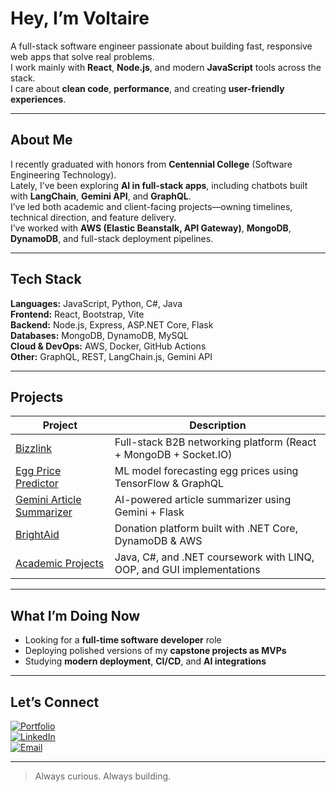 # Hey, I’m Voltaire

A full-stack software engineer passionate about building fast, responsive web apps that solve real problems.  
I work mainly with **React**, **Node.js**, and modern **JavaScript** tools across the stack.  
I care about **clean code**, **performance**, and creating **user-friendly experiences**.

---

## About Me

I recently graduated with honors from **Centennial College** (Software Engineering Technology).  
Lately, I’ve been exploring **AI in full-stack apps**, including chatbots built with **LangChain**, **Gemini API**, and **GraphQL**.  
I’ve led both academic and client-facing projects—owning timelines, technical direction, and feature delivery.  
I’ve worked with **AWS (Elastic Beanstalk, API Gateway)**, **MongoDB**, **DynamoDB**, and full-stack deployment pipelines.

---

## Tech Stack

**Languages:** JavaScript, Python, C#, Java  
**Frontend:** React, Bootstrap, Vite  
**Backend:** Node.js, Express, ASP.NET Core, Flask  
**Databases:** MongoDB, DynamoDB, MySQL  
**Cloud & DevOps:** AWS, Docker, GitHub Actions  
**Other:** GraphQL, REST, LangChain.js, Gemini API

---

## Projects

| Project | Description |
|--------|-------------|
| [Bizzlink](https://github.com/voltaire36/bizzlink) | Full-stack B2B networking platform (React + MongoDB + Socket.IO) |
| [Egg Price Predictor](https://github.com/voltaire36/egg-price-predictor) | ML model forecasting egg prices using TensorFlow & GraphQL |
| [Gemini Article Summarizer](https://github.com/voltaire36/gemini-article-summarizer) | AI-powered article summarizer using Gemini + Flask |
| [BrightAid](https://github.com/voltaire36/brightaid) | Donation platform built with .NET Core, DynamoDB & AWS |
| [Academic Projects](https://github.com/voltaire36?tab=repositories) | Java, C#, and .NET coursework with LINQ, OOP, and GUI implementations |

---

## What I’m Doing Now

- Looking for a **full-time software developer** role  
- Deploying polished versions of my **capstone projects as MVPs**  
- Studying **modern deployment**, **CI/CD**, and **AI integrations**  


---

## Let’s Connect

[![Portfolio](https://img.shields.io/badge/Portfolio-voltairerono.com-blue)](https://voltairerono.com)  
[![LinkedIn](https://img.shields.io/badge/LinkedIn-Voltaire%20Roño-blue?logo=linkedin)](https://www.linkedin.com/in/voltaire-rono)  
[![Email](https://img.shields.io/badge/Gmail-voltaire.rono%40gmail.com-red?logo=gmail)](mailto:voltaire.rono@gmail.com)

---

> Always curious. Always building.
